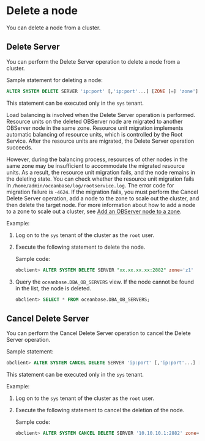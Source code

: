 # Delete a node

You can delete a node from a cluster.

## Delete Server

You can perform the Delete Server operation to delete a node from a cluster.

Sample statement for deleting a node:

```sql
ALTER SYSTEM DELETE SERVER 'ip:port' [,'ip:port'...] [ZONE [=] 'zone']
```

This statement can be executed only in the `sys` tenant.

Load balancing is involved when the Delete Server operation is performed. Resource units on the deleted OBServer node are migrated to another OBServer node in the same zone. Resource unit migration implements automatic balancing of resource units, which is controlled by the Root Service. After the resource units are migrated, the Delete Server operation succeeds.

However, during the balancing process, resources of other nodes in the same zone may be insufficient to accommodate the migrated resource units. As a result, the resource unit migration fails, and the node remains in the deleting state. You can check whether the resource unit migration fails in `/home/admin/oceanbase/log/rootservice.log`. The error code for migration failure is `-4624`. If the migration fails, you must perform the Cancel Delete Server operation, add a node to the zone to scale out the cluster, and then delete the target node. For more information about how to add a node to a zone to scale out a cluster, see [Add an OBServer node to a zone](../../../7.management/1.scale-out-and-scale-in/2.cluster-level-scale-out-and-scale-in/1.scale-out/2.add-an-observer-node-to-a-zone.md).

Example:

1. Log on to the `sys` tenant of the cluster as the `root` user.

2. Execute the following statement to delete the node.

   Sample code:

   ```sql
   obclient> ALTER SYSTEM DELETE SERVER "xx.xx.xx.xx:2882" zone='z1'
   ```

3. Query the `oceanbase.DBA_OB_SERVERS` view. If the node cannot be found in the list, the node is deleted.

   ```sql
   obclient> SELECT * FROM oceanbase.DBA_OB_SERVERS;
   ```

## Cancel Delete Server

You can perform the Cancel Delete Server operation to cancel the Delete Server operation.

Sample statement:

```sql
obclient> ALTER SYSTEM CANCEL DELETE SERVER 'ip:port' [,'ip:port'...] [ZONE [=] 'zone']
```

This statement can be executed only in the `sys` tenant.

Example:

1. Log on to the `sys` tenant of the cluster as the `root` user.

2. Execute the following statement to cancel the deletion of the node.

   Sample code:

   ```sql
   obclient> ALTER SYSTEM CANCEL DELETE SERVER '10.10.10.1:2882' zone='zone1';
   ```
